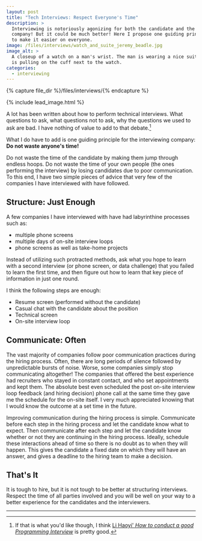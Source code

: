 ```yaml
---
layout: post
title: "Tech Interviews: Respect Everyone's Time"
description: >
  Interviewing is notoriously agonizing for both the candidate and the
  company! But it could be much better! Here I propose one guiding principle
  to make it easier on everyone.
image: /files/interviews/watch_and_suite_jeremy_beadle.jpg
image_alt: >
  A closeup of a watch on a man's wrist. The man is wearing a nice suite and
  is pulling on the cuff next to the watch.
categories: 
  - interviewing
---
```


{% capture file_dir %}/files/interviews/{% endcapture %}

{% include lead_image.html %}

A lot has been written about how to perform technical interviews. What
questions to ask, what questions not to ask, why the questions we used to ask
are bad. I have nothing of value to add to that debate.[^1]

What I do have to add is one guiding principle for the interviewing company:
**Do not waste anyone's time!**

Do not waste the time of the candidate by making them jump through endless
hoops. Do not waste the time of your own people (the ones performing the
interview) by losing candidates due to poor communication. To this end, I have
two simple pieces of advice that very few of the companies I have interviewed
with have followed.

## Structure: Just Enough

A few companies I have interviewed with have had labyrinthine processes such
as:

- multiple phone screens
- multiple days of on-site interview loops
- phone screens as well as take-home projects

Instead of utilizing such protracted methods, ask what you hope to learn with
a second interview (or phone screen, or data challenge) that you failed to
learn the first time, and then figure out how to learn that key piece of
information in just one round.

I think the following steps are enough:

- Resume screen (performed without the candidate)
- Casual chat with the candidate about the position
- Technical screen
- On-site interview loop

## Communicate: Often

The vast majority of companies follow poor communication practices during the
hiring process. Often, there are long periods of silence followed by
unpredictable bursts of noise. Worse, some companies simply stop communicating
altogether! The companies that offered the best experience had recruiters who
stayed in constant contact, and who set appointments and kept them. The
absolute best even scheduled the post on-site interview loop feedback (and
hiring decision) phone call at the same time they gave me the schedule for the
on-site itself. I very much appreciated knowing that I would know the outcome
at a set time in the future.

Improving communication during the hiring process is simple. Communicate
before each step in the hiring process and let the candidate know what to
expect. Then communicate after each step and let the candidate know whether or
not they are continuing in the hiring process. Ideally, schedule these
interactions ahead of time so there is no doubt as to when they will happen.
This gives the candidate a fixed date on which they will have an answer, and
gives a deadline to the hiring team to make a decision.

## That's It

It is tough to hire, but it is not tough to be better at structuring
interviews. Respect the time of all parties involved and you will be well on
your way to a better experience for the candidates and the interviewers.

---

[^1]: If that is what you'd like though, I think [Li Haoyi' _How to conduct a good Programming Interview_][lihaoyi] is pretty good.

[lihaoyi]: https://www.lihaoyi.com/post/HowtoconductagoodProgrammingInterview.html
